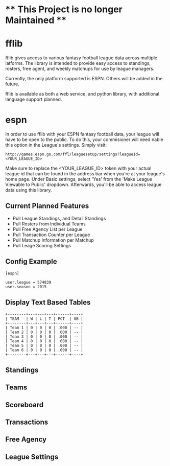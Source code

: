 # ** This Project is no longer Maintained **

fflib
=========

fflib gives access to various fantasy football league data across multiple latforms. The library is intended to provide 
easy access to standings, rosters, free agent, and weekly matchups for use by league managers.

Currently, the only platform supported is ESPN. Others will be added in the future.

fflib is available as both a web service, and python library, with additional language support planned.

espn
=========

In order to use fflib with your ESPN fantasy football data, your league will have to be open to the public. To do this,
your commisioner will need nable this option in the League's settings. Simply visit:

    http://games.espn.go.com/ffl/leaguesetup/settings?leagueId=<YOUR_LEAGUE_ID>
    
Make sure to replace the <YOUR_LEAGUE_ID> token with your actual league id that can be found in the address bar when
you're at your league's home page. Under Basic settings, select 'Yes' from the 'Make League Viewable to Public' 
dropdown. Afterwards, you'll be able to access league data using this library.

## Current Planned Features

- Pull League Standings, and Detail Standings
- Pull Rosters from Individual Teams
- Pull Free Agency List per League
- Pull Transaction Counter per League
- Pull Matchup Information per Matchup
- Pull Leage Scoring Settings

## Config Example

    [espn]
    
    user.league = 574839
    user.season = 2015

## Display Text Based Tables

    +--------+---+---+---+------+----+
    | TEAM   | W | L | T | PCT  | GB |
    +--------+---+---+---+------+----+
    | Team 1 | 0 | 0 | 0 | .000 | -- |
    | Team 2 | 0 | 0 | 0 | .000 | -- |
    | Team 3 | 0 | 0 | 0 | .000 | -- |
    | Team 4 | 0 | 0 | 0 | .000 | -- |
    | Team 5 | 0 | 0 | 0 | .000 | -- |
    | Team 6 | 0 | 0 | 0 | .000 | -- |
    +--------+---+---+---+------+----+

## Standings

## Teams

## Scoreboard

## Transactions

## Free Agency

## League Settings
